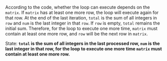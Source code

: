 According to the code, whether the loop can execute depends on the `matrix`. If `matrix` has at least one more row, the loop will execute again for that row. At the end of the last iteration, `total` is the sum of all integers in `row` and `num` is the last integer in that `row`. If `row` is empty, `total` remains the initial sum. Therefore, for the loop to execute one more time, `matrix` must contain at least one more row, and `row` will be the next row in `matrix`.

State: **`total` is the sum of all integers in the last processed row, `num` is the last integer in that row, for the loop to execute one more time `matrix` must contain at least one more row.**